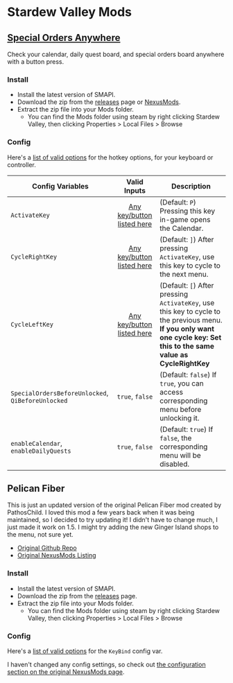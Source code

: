 # Stardew Valley Mods

## [Special Orders Anywhere](https://www.nexusmods.com/stardewvalley/mods/7588)
Check your calendar, daily quest board, and special orders board anywhere with a button press.

### Install
- Install the latest version of SMAPI.
- Download the zip from the [releases](https://github.com/AcidicNic/StardewValleyMods/releases/tag/1.0.5) page or [NexusMods](https://www.nexusmods.com/stardewvalley/mods/7588).
- Extract the zip file into your Mods folder.
    - You can find the Mods folder using steam by right clicking Stardew Valley, then clicking Properties > Local Files > Browse

### Config
Here's a [list of valid options](https://stardewcommunitywiki.com/Modding:Player_Guide/Key_Bindings#Available_bindings) for the hotkey options, for your keyboard or controller.

| Config Variables | Valid Inputs | Description |
|---|:---:|---|
|`ActivateKey`|[Any key/button listed here](https://stardewcommunitywiki.com/Modding:Player_Guide/Key_Bindings#Available_bindings)|(Default: `P`) Pressing this key in-game opens the Calendar.|
|`CycleRightKey`|[Any key/button listed here](https://stardewcommunitywiki.com/Modding:Player_Guide/Key_Bindings#Available_bindings)|(Default: `]`) After pressing `ActivateKey`, use this key to cycle to the next menu.|
|`CycleLeftKey`|[Any key/button listed here](https://stardewcommunitywiki.com/Modding:Player_Guide/Key_Bindings#Available_bindings)|(Default: `[`) After pressing `ActivateKey`, use this key to cycle to the previous menu. **If you only want one cycle key: Set this to the same value as CycleRightKey**|
|`SpecialOrdersBeforeUnlocked`, `QiBeforeUnlocked`|`true`, `false`|(Default: `false`) If `true`, you can access corresponding menu before unlocking it.|
|`enableCalendar`, `enableDailyQuests`|`true`, `false`|(Default: `true`) If `false`, the corresponding menu will be disabled.|

## Pelican Fiber
This is just an updated version of the original Pelican Fiber mod created by PathosChild. I loved this mod a few years back when it was being maintained, so I decided to try updating it! I didn't have to change much, I just made it work on 1.5. I might try adding the new Ginger Island shops to the menu, not sure yet.
 - [Original Github Repo](https://github.com/jdusbabek/stardewvalley)
 - [Original NexusMods Listing](https://www.nexusmods.com/stardewvalley/mods/631)

### Install
- Install the latest version of SMAPI.
- Download the zip from the [releases](https://github.com/AcidicNic/StardewValleyMods/releases/tag/1.0.5) page.
- Extract the zip file into your Mods folder.
    - You can find the Mods folder using steam by right clicking Stardew Valley, then clicking Properties > Local Files > Browse

### Config
Here's a [list of valid options](https://stardewcommunitywiki.com/Modding:Player_Guide/Key_Bindings#Available_bindings) for the `KeyBind` config var.

I haven't changed any config settings, so check out [the configuration section on the original NexusMods page](https://www.nexusmods.com/stardewvalley/mods/631?tab=description).
